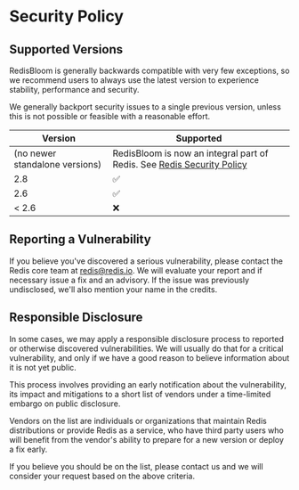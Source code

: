 # Security Policy

## Supported Versions

RedisBloom is generally backwards compatible with very few exceptions, so we
recommend users to always use the latest version to experience stability,
performance and security.

We generally backport security issues to a single previous version,
unless this is not possible or feasible with a reasonable effort.

| Version                        | Supported                                                                                                                |
| ------------------------------ | ------------------------------------------------------------------------------------------------------------------------ |
| (no newer standalone versions) | RedisBloom is now an integral part of Redis. See [Redis Security Policy](https://github.com/redis/redis/security/policy) |
| 2.8                            | :white_check_mark:                                                                                                       |
| 2.6                            | :white_check_mark:                                                                                                       |
| < 2.6                          | :x:                                                                                                                      |

## Reporting a Vulnerability

If you believe you've discovered a serious vulnerability, please contact the
Redis core team at redis@redis.io. We will evaluate your report and if
necessary issue a fix and an advisory. If the issue was previously undisclosed,
we'll also mention your name in the credits.

## Responsible Disclosure

In some cases, we may apply a responsible disclosure process to reported or
otherwise discovered vulnerabilities. We will usually do that for a critical
vulnerability, and only if we have a good reason to believe information about
it is not yet public.

This process involves providing an early notification about the vulnerability,
its impact and mitigations to a short list of vendors under a time-limited
embargo on public disclosure.

Vendors on the list are individuals or organizations that maintain Redis
distributions or provide Redis as a service, who have third party users who
will benefit from the vendor's ability to prepare for a new version or deploy a
fix early.

If you believe you should be on the list, please contact us and we will
consider your request based on the above criteria.
